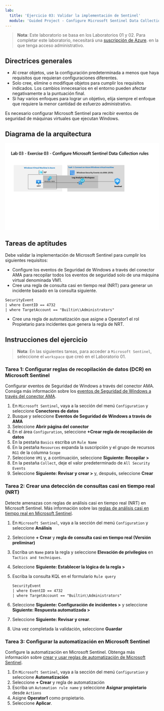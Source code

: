 ```yaml
---
lab:
  title: 'Ejercicio 03: Validar la implementación de Sentinel'
  module: 'Guided Project - Configure Microsoft Sentinel Data Collection rules, NRT Analytic rule and Automation'
---
```


>**Nota**: Este laboratorio se basa en los Laboratorios 01 y 02. Para completar este laboratorio, necesitará una [suscripción de Azure](https://azure.microsoft.com/free/?azure-portal=true). en la que tenga acceso administrativo.

## Directrices generales

- Al crear objetos, use la configuración predeterminada a menos que haya requisitos que requieran configuraciones diferentes.
- Solo cree, elimine o modifique objetos para cumplir los requisitos indicados. Los cambios innecesarios en el entorno pueden afectar negativamente a la puntuación final.
- Si hay varios enfoques para lograr un objetivo, elija siempre el enfoque que requiere la menor cantidad de esfuerzo administrativo.

Es necesario configurar Microsoft Sentinel para recibir eventos de seguridad de máquinas virtuales que ejecutan Windows.

## Diagrama de la arquitectura

![Diagrama de eventos de Seguridad de Windows a través de AMA mediante DCR](../Media/apl-5001-lab-diagrams-lab03.png)

## Tareas de aptitudes

Debe validar la implementación de Microsoft Sentinel para cumplir los siguientes requisitos:

- Configure los eventos de Seguridad de Windows a través del conector AMA para recopilar todos los eventos de seguridad solo de una máquina virtual denominada VM1.
- Cree una regla de consulta casi en tiempo real (NRT) para generar un incidente basado en la consulta siguiente.

```KQL
SecurityEvent 
| where EventID == 4732
| where TargetAccount == "Builtin\\Administrators"
```

- Cree una regla de automatización que asigne a Operator1 el rol Propietario para incidentes que genera la regla de NRT.

## Instrucciones del ejercicio

>**Nota**: En las siguientes tareas, para acceder a `Microsoft Sentinel`, seleccione el `workspace` que creó en el Laboratorio 01.

### Tarea 1: Configurar reglas de recopilación de datos (DCR) en Microsoft Sentinel

Configurar eventos de Seguridad de Windows a través del conector AMA. Consiga más información sobre los [eventos de Seguridad de Windows a través del conector AMA](https://learn.microsoft.com/azure/sentinel/data-connectors/windows-security-events-via-ama).

 1. En `Microsoft Sentinel`, vaya a la sección del menú `Configuration` y seleccione **Conectores de datos**
 1. Busque y seleccione **Eventos de Seguridad de Windows a través de AMA**
 1. Seleccione **Abrir página del conector**
 1. En el área `Configuration`, seleccione **+Crear regla de recopilación de datos**
 1. En la pestaña `Basics` escriba un `Rule Name`
 1. En la pestaña `Resources` expanda la suscripción y el grupo de recursos `RG1` de la columna `Scope`
 1. Seleccione `VM1` y, a continuación, seleccione **Siguiente: Recopilar >**
 1. En la pestaña `Collect`, deje el valor predeterminado de `All Security Events`
 1. Seleccione **Siguiente: Revisar y crear >** y, después, seleccione **Crear**

### Tarea 2: Crear una detección de consultas casi en tiempo real (NRT)

Detecte amenazas con reglas de análisis casi en tiempo real (NRT) en Microsoft Sentinel. Más información sobre las [reglas de análisis casi en tiempo real en Microsoft Sentinel](https://learn.microsoft.com/azure/sentinel/near-real-time-rules).

 1. En `Microsoft Sentinel`, vaya a la sección del menú `Configuration` y seleccione **Análisis**
 1. Seleccione **+ Crear** y **regla de consulta casi en tiempo real (Versión preliminar)**
 1. Escriba un `Name` para la regla y seleccione **Elevación de privilegios** en `Tactics and techniques`.
 1. Seleccione **Siguiente: Establecer la lógica de la regla >**
 1. Escriba la consulta KQL en el formulario `Rule query`

    ```KQL
    SecurityEvent 
    | where EventID == 4732
    | where TargetAccount == "Builtin\\Administrators"
    ```

 1. Seleccione **Siguiente: Configuración de incidentes >** y seleccione **Siguiente: Respuesta automatizada >**
 1. Seleccione **Siguiente: Revisar y crear**.
 1. Una vez completada la validación, seleccione **Guardar**

### Tarea 3: Configurar la automatización en Microsoft Sentinel 

Configure la automatización en Microsoft Sentinel. Obtenga más información sobre [crear y usar reglas de automatización de Microsoft Sentinel](https://learn.microsoft.com/azure/sentinel/create-manage-use-automation-rules).

 1. En `Microsoft Sentinel`, vaya a la sección del menú `Configuration` y seleccione **Automatización**
 1. Seleccione **+ Crear** y regla de automatización
 1. Escriba un `Automation rule name` y seleccione **Asignar propietario** desde `Actions`
 1. Asigne **Operator1** como propietario.
 1. Seleccione **Aplicar**.

